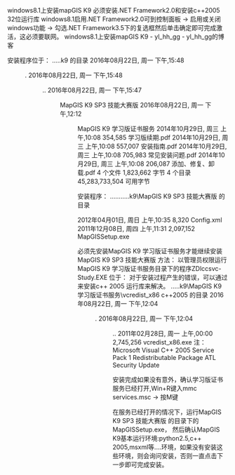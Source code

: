 windows8.1上安装mapGIS K9
必须安装.NET Framework2.0和安装c++2005 32位运行库
windows8.1启用.NET Framework2.0可到控制面板 -> 启用或关闭windows功能 -> 勾选.NET Framework3.5下的复选框然后单击确定即可完成激活，这必须要联网。
windows8.1上安装mapGIS K9 - yl_hh_gg - yl_hh_gg的博客

安装程序位于：
.....k9 的目录
2016年08月22日, 周一  下午,15:48    <DIR>          .
2016年08月22日, 周一  下午,15:48    <DIR>          ..
2016年08月22日, 周一  下午,15:47    <DIR>          MapGIS K9 SP3 技能大赛版
2016年08月22日, 周一  下午,12:12    <DIR>          MapGIS K9 学习版证书服务
2014年10月29日, 周三  上午,10:08           354,585 学习版续期.pdf
2014年10月29日, 周三  上午,10:08           557,007 安装指南.pdf
2014年10月29日, 周三  上午,10:08           705,983 常见安装问题.pdf
2014年10月29日, 周三  上午,10:08           206,087 添加、修复、卸载.pdf
               4 个文件      1,823,662 字节
               4 个目录 45,283,733,504 可用字节

安装程序：
...........k9\MapGIS K9 SP3 技能大赛版 的目录

2012年04月01日, 周日  上午,10:35             8,320 Config.xml
2011年12月08日, 周四  上午,11:31         2,097,152 MapGISSetup.exe

必须先安装MapGIS K9 学习版证书服务才能继续安装MapGIS K9 SP3 技能大赛版
方法：
以管理员权限运行MapGIS K9 学习版证书服务目录下的程序ZDlccsvc-Study.EXE
位于：
对于安装过程产生的错误，可以通过来安装c++ 2005 运行库来解决。
.....k9\MapGIS K9 学习版证书服务\vcredist_x86 c++2005 的目录
2016年08月22日, 周一  下午,12:04    <DIR>          .
2016年08月22日, 周一  下午,12:04    <DIR>          ..
2011年02月28日, 周一  上午,00:00         2,745,256 vcredist_x86.exe
注：Microsoft Visual C++ 2005 Service Pack 1 Redistributable Package ATL Security Update 

安装完成如果没有意外，确认学习版证书服务已经打开,Win+R键入mmc services.msc -> 按M键

在服务已经打开的情况下，运行MapGIS K9 SP3 技能大赛版 的目录下的MapGISSetup.exe，
然后确认MapGIS K9基本运行环境:python2.5,c++ 2005,msxml等....环境，如果没有安装这些环境，则会询问安装，否则一直点击下一步即可完成安装。